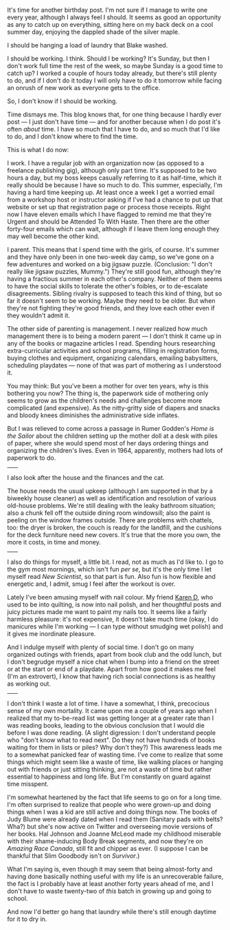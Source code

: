<!--
.. title: Birthday 38: Another Post About Time
.. date: 2013-08-04 16:04:47
.. author: Amy Brown
-->

It's time for another birthday post. I'm not sure if I manage to write one
every year, although I always feel I should. It seems as good an opportunity as
any to catch up on everything, sitting here on my back deck on a cool summer
day, enjoying the dappled shade of the silver maple.

I should be hanging a load of laundry that Blake washed. 

I should be working.  I think. Should I be working? It's Sunday, but then I
don't work full time the rest of the week, so maybe Sunday is a good time to
catch up?  I worked a couple of hours today
already, but there's still plenty to do, and if I don't do it today I will only
have to do it tomorrow while facing an onrush of new work as everyone gets to
the office. 

So, I don't know if I should be working.

Time dismays me. This blog knows that, for one thing because I hardly ever
post &mdash; I just don't have time &mdash; and for another because when I do
post it's often *about* time. I have so much that I have to do, and so much
that I'd like to do, and I don't know where to find the time.

This is what I do now:

I work. I have a regular job with an organization now (as opposed to a
freelance publishing gig), although only part time. It's supposed to be two
hours a day, but my boss keeps casually referring to it as half-time, which it
really should be because I have so much to do. This summer, especially, I'm
having a hard time keeping up. At least once a week I get a worried email from
a workshop host or instructor asking if I've had a chance to put up that
website or set up that registration page or process those receipts. Right now I
have eleven emails which I have flagged to remind me that they're Urgent and
should be Attended To With Haste. Then there are the other forty-four emails
which can wait, although if I leave them long enough they may well become the
other kind.

I parent. This means that I spend time with the girls, of course. It's summer
and they have only been in one two-week day camp, so we've gone on a few
adventures and worked on a big jigsaw puzzle. (Conclusion: "I don't really like
jigsaw puzzles, Mummy.")  They're still good fun, although they're having a
fractious summer in each other's company. Neither of them seems to have the
social skills to tolerate the other's foibles, or to de-escalate disagreements. Sibling
rivalry is supposed to teach this kind of thing, but so far it doesn't seem to
be working. Maybe they need to be older. But when they're not fighting they're
good friends, and they love each other even if they wouldn't admit it.

The other side of parenting is management. I never realized how much management
there is to being a modern parent &mdash; I don't think it came up in any of
the books or magazine articles I read. Spending hours researching
extra-curricular activities and school programs, filling in registration forms,
buying clothes and equipment, organizing calendars, emailing babysitters,
scheduling playdates &mdash; none of that was part of mothering
as I understood it.

You may think: But you've been a mother for over ten years, why is this
bothering you now?  The thing is, the paperwork side of mothering only seems to
grow as the children's needs and challenges become more complicated (and
expensive). As the nitty-gritty side of diapers and snacks and bloody knees
diminishes the administrative side inflates.

But I was relieved to come across a
passage in Rumer Godden's *Home is the Sailor* about the children setting up
the mother doll at a desk with piles of paper, where she would spend most of
her days ordering things and organizing the children's lives. Even in 1964,
apparently, mothers had lots of paperwork to do.

<hr width="5%" />

I also look after the house and the finances and the cat. 

The house needs the usual upkeep (although I am supported in that by a biweekly
house cleaner) as well as identification and resolution of various old-house
problems. We're still dealing with the leaky bathroom situation; also a chunk
fell off the outside dining room windowsill; also the paint is peeling on the
window frames outside. There are problems with chattels, too: the dryer is
broken, the couch is ready for the landfill, and the cushions for the deck
furniture need new covers. It's true that the more you own, the more it costs,
in time and money.

<hr width="5%" />

I also do things for myself, a little bit. I read, not as much as I'd like to.
I go to the gym most mornings, which isn't fun *per se*, but it's the only time
I let myself read *New Scientist*, so that part is fun. Also fun is how
flexible and energetic and, I admit, smug I feel after the workout is over.

Lately I've been amusing myself with nail colour. My friend <a
href="http://thekarend.blogspot.ca/">Karen D</a>, who used to be into quilting,
is now into nail polish, and her thoughtful posts and juicy pictures made me
want to paint my nails too. It seems like a fairly harmless pleasure: it's not
expensive, it doesn't take much time (okay, I do manicures while I'm working
&mdash; I can type without smudging wet polish) and it gives me inordinate
pleasure.

And I indulge myself with plenty of social time. I don't go on many
organized outings with friends, apart from book club and the odd lunch, but
I don't begrudge myself a nice chat when I bump into a friend on the street or
at the start or end of a playdate. Apart from how good it makes me feel (I'm an
extrovert), I know that having rich social connections is as healthy as working
out.

<hr width="5%" />

I don't think I waste a lot of time. I have a somewhat, I think, precocious
sense of my own mortality. It came upon me a couple of years ago when I
realized that my to-be-read list was getting longer at a greater rate than I
was reading books, leading to the obvious conclusion that I would die before I
was done reading. (A slight digression: I don't understand people who
"don't know what to read next". Do they not have hundreds of books waiting for them in lists or
piles? Why don't they?) This awareness leads me to a somewhat
panicked fear of wasting time. I've come to realize that some things which
might seem like a waste of time, like walking places or hanging out with
friends or just sitting thinking, are not a waste of time but rather essential
to happiness and long life. But I'm constantly on guard against time misspent.

I'm somewhat heartened by the fact that life seems to go on for a long time.
I'm often surprised to realize that people who were grown-up and doing things
when I was a kid are still active and doing things now. The books of Judy Blume
were already dated when I read them (Sanitary pads with belts? Wha?) but she's
now active on Twitter and overseeing movie versions of her books. Hal Johnson
and Joanne McLeod made my childhood miserable with their shame-inducing Body
Break segments, and now they're on *Amazing Race Canada*, still fit and chipper
as ever. (I suppose I can be thankful that Slim Goodbody isn't on 
*Survivor*.)

What I'm saying is, even though it may seem that being almost-forty and having
done basically nothing useful with my life is an unrecoverable failure, the
fact is I probably have at least another forty years ahead of me, and I don't
have to waste twenty-two of *this* batch in growing up and going to school.

And now I'd better go hang that laundry while there's still enough daytime for
it to dry in.


